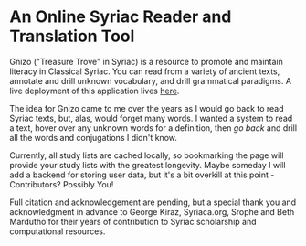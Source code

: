 # An Online Syriac Reader and Translation Tool

Gnizo ("Treasure Trove" in Syriac) is a resource to promote and maintain literacy in Classical Syriac. You can read from a variety of ancient texts, annotate and drill unknown vocabulary, and drill grammatical paradigms. A live deployment of this application lives [here](http://gnizo.s3-website-us-east-1.amazonaws.com).

The idea for Gnizo came to me over the years as I would go back to read Syriac texts, but, alas, would forget many words. I wanted a system to read a text, hover over any unknown words for a definition, then *go back* and drill all the words and conjugations I didn't know.

Currently, all study lists are cached locally, so bookmarking the page will provide your study lists with the greatest longevity. Maybe someday I will add a backend for storing user data, but it's a bit overkill at this point - Contributors? Possibly You!

Full citation and acknowledgement are pending, but a special thank you and acknowledgment in advance to George Kiraz, Syriaca.org, Srophe and Beth Mardutho for their years of contribution to Syriac scholarship and computational resources.

